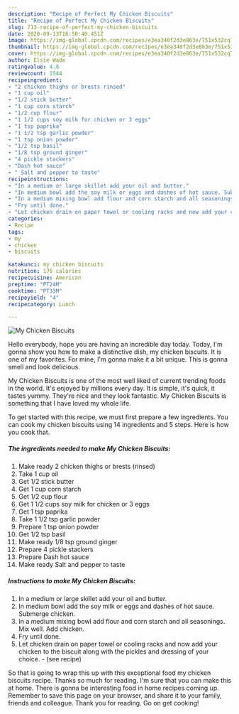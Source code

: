```yaml
---
description: "Recipe of Perfect My Chicken Biscuits"
title: "Recipe of Perfect My Chicken Biscuits"
slug: 713-recipe-of-perfect-my-chicken-biscuits
date: 2020-09-13T16:50:40.451Z
image: https://img-global.cpcdn.com/recipes/e3ea340f2d3e863e/751x532cq70/my-chicken-biscuits-recipe-main-photo.jpg
thumbnail: https://img-global.cpcdn.com/recipes/e3ea340f2d3e863e/751x532cq70/my-chicken-biscuits-recipe-main-photo.jpg
cover: https://img-global.cpcdn.com/recipes/e3ea340f2d3e863e/751x532cq70/my-chicken-biscuits-recipe-main-photo.jpg
author: Elsie Wade
ratingvalue: 4.8
reviewcount: 1544
recipeingredient:
- "2 chicken thighs or brests rinsed"
- "1 cup oil"
- "1/2 stick butter"
- "1 cup corn starch"
- "1/2 cup flour"
- "1 1/2 cups soy milk for chicken or 3 eggs"
- "1 tsp paprika"
- "1 1/2 tsp garlic powder"
- "1 tsp onion powder"
- "1/2 tsp basil"
- "1/8 tsp ground ginger"
- "4 pickle stackers"
- "Dash hot sauce"
- " Salt and pepper to taste"
recipeinstructions:
- "In a medium or large skillet add your oil and butter."
- "In medium bowl add the soy milk or eggs and dashes of hot sauce. Submerge chicken."
- "In a medium mixing bowl add flour and corn starch and all seasonings. Mix well. Add chicken."
- "Fry until done."
- "Let chicken drain on paper towel or cooling racks and now add your chicken to the biscuit along with the pickles and dressing of your choice.           (see recipe)"
categories:
- Recipe
tags:
- my
- chicken
- biscuits

katakunci: my chicken biscuits 
nutrition: 176 calories
recipecuisine: American
preptime: "PT24M"
cooktime: "PT33M"
recipeyield: "4"
recipecategory: Lunch

---
```



![My Chicken Biscuits](https://img-global.cpcdn.com/recipes/e3ea340f2d3e863e/751x532cq70/my-chicken-biscuits-recipe-main-photo.jpg)

Hello everybody, hope you are having an incredible day today. Today, I'm gonna show you how to make a distinctive dish, my chicken biscuits. It is one of my favorites. For mine, I'm gonna make it a bit unique. This is gonna smell and look delicious.

My Chicken Biscuits is one of the most well liked of current trending foods in the world. It's enjoyed by millions every day. It is simple, it's quick, it tastes yummy. They're nice and they look fantastic. My Chicken Biscuits is something that I have loved my whole life.




To get started with this recipe, we must first prepare a few ingredients. You can cook my chicken biscuits using 14 ingredients and 5 steps. Here is how you cook that.

<!--inarticleads1-->

##### The ingredients needed to make My Chicken Biscuits:

1. Make ready 2 chicken thighs or brests (rinsed)
1. Take 1 cup oil
1. Get 1/2 stick butter
1. Get 1 cup corn starch
1. Get 1/2 cup flour
1. Get 1 1/2 cups soy milk for chicken or 3 eggs
1. Get 1 tsp paprika
1. Take 1 1/2 tsp garlic powder
1. Prepare 1 tsp onion powder
1. Get 1/2 tsp basil
1. Make ready 1/8 tsp ground ginger
1. Prepare 4 pickle stackers
1. Prepare Dash hot sauce
1. Make ready  Salt and pepper to taste




<!--inarticleads2-->

##### Instructions to make My Chicken Biscuits:

1. In a medium or large skillet add your oil and butter.
1. In medium bowl add the soy milk or eggs and dashes of hot sauce. Submerge chicken.
1. In a medium mixing bowl add flour and corn starch and all seasonings. Mix well. Add chicken.
1. Fry until done.
1. Let chicken drain on paper towel or cooling racks and now add your chicken to the biscuit along with the pickles and dressing of your choice. -           (see recipe)




So that is going to wrap this up with this exceptional food my chicken biscuits recipe. Thanks so much for reading. I'm sure that you can make this at home. There is gonna be interesting food in home recipes coming up. Remember to save this page on your browser, and share it to your family, friends and colleague. Thank you for reading. Go on get cooking!
